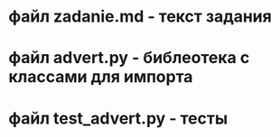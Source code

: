 # файл zadanie.md - текст задания
# файл advert.py - библеотека с классами для импорта
# файл test_advert.py - тесты
